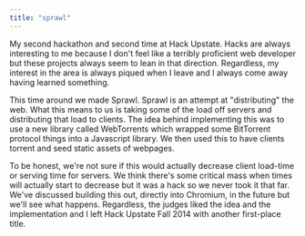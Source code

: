 ```yaml
---
title: "sprawl"
---
```

My second hackathon and second time at Hack Upstate. Hacks are always interesting to me because I don't feel like a terribly proficient web developer but these projects always seem to lean in that direction. Regardless, my interest in the area is always piqued when I leave and I always come away having learned something.

This time around we made Sprawl. Sprawl is an attempt at "distributing" the web. What this means to us is taking some of the load off servers and distributing that load to clients. The idea behind implementing this was to use a new library called WebTorrents which wrapped some BitTorrent protocol things into a Javascript library. We then used this to have clients torrent and seed static assets of webpages.

To be honest, we're not sure if this would actually decrease client load-time or serving time for servers. We think there's some critical mass when times will actually start to decrease but it was a hack so we never took it that far. We've discussed building this out, directly into Chromium, in the future but we'll see what happens. Regardless, the judges liked the idea and the implementation and I left Hack Upstate Fall 2014 with another first-place title.